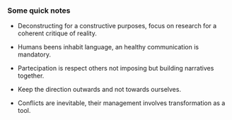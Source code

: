 ### Some quick notes

* Deconstructing for a constructive purposes, focus on research for a coherent critique of reality.


* Humans beens inhabit language, an healthy communication is mandatory.


* Partecipation is respect others not imposing but building narratives together.


* Keep the direction outwards and not towards ourselves.


* Conflicts are inevitable, their management involves transformation as a tool.
